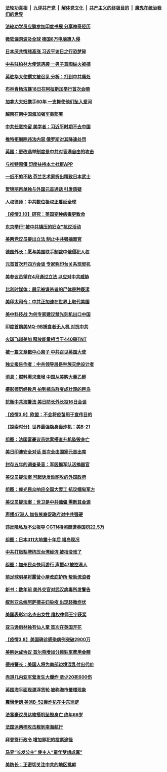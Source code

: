 

####  [法轮功真相](../../../../basic/blob/master/README.md?t=03110801) &nbsp;|&nbsp; [九评共产党](../../../../9ping.md/blob/master/README.md?t=03110801) &nbsp;|&nbsp; [解体党文化](../../../../jtdwh.md/blob/master/README.md?t=03110801)  &nbsp;|&nbsp; [共产主义的终极目的](../../../../gczydzjmd.md/blob/master/README.md?t=03110801) &nbsp;|&nbsp; [魔鬼在统治我们的世界](../../../../mgztzwmdsj.md/blob/master/README.md?t=03110801) 

#### [法轮功学员应邀参加印度书展 分享神奇经历](../pages/nsc418/n12802626.md?t=03110801) 

#### [微软漏洞波及全球 德国6万电脑遭入侵](../pages/nsc418/n12802762.md?t=03110801) 

#### [日本厌共情绪高涨 习近平访日之行恐梦碎](../pages/nsc418/n12802889.md?t=03110801) 

#### [中共驻柏林大使馆遇袭 一男子意图纵火被捕](../pages/nsc418/n12802816.md?t=03110801) 

#### [英驻华大使撰文被召见 分析：打到中共痛处](../pages/nsc418/n12802723.md?t=03110801) 

#### [布林肯杨洁篪18日在阿拉斯加举行首次会晤](../pages/nsc418/n12802743.md?t=03110801) 

#### [加拿大夫妇携手60年 一支舞使他们坠入爱河](../pages/nsc418/n12802102.md?t=03110801) 

#### [越南在南中国海加强军事部署](../pages/nsc418/n12802558.md?t=03110801) 

#### [中共任意拘留 美学者：习近平时期不去中国](../pages/nsc418/n12802612.md?t=03110801) 

#### [推特拒删除违法内容 俄罗斯对其降速处罚](../pages/nsc418/n12802550.md?t=03110801) 

#### [英国：更改选举制度是中共对香港自由的攻击](../pages/nsc418/n12802565.md?t=03110801) 

#### [与推特闹僵 印度扶持本土社群APP](../pages/nsc418/n12799663.md?t=03110801) 

#### [一纸不剪不粘 芬兰艺术家折出精致日本武士](../pages/nsc418/n12801644.md?t=03110801) 

#### [贺锦丽再单独与外国元首通话 引发质疑](../pages/nsc418/n12802312.md?t=03110801) 

#### [人权律师：中共数位极权正蔓延全球](../pages/nsc418/n12802287.md?t=03110801) 

#### [【疫情3.10】研究：英国变种病毒更致命](../pages/nsc418/n12801652.md?t=03110801) 

#### [东京举行“被中共镇压的妇女”抗议活动](../pages/nsc418/n12801898.md?t=03110801) 

#### [美两党议员提出立法 制止中共强摘器官](../pages/nsc418/n12801600.md?t=03110801) 

#### [德国外长：愿与美国联手制裁中俄侵犯人权](../pages/nsc418/n12801196.md?t=03110801) 

#### [元首首次开四方会谈 专家称印台关系现契机](../pages/nsc418/n12800980.md?t=03110801) 

#### [美参议员望在4月通过立法 以应对中共威胁](../pages/nsc418/n12800898.md?t=03110801) 

#### [比利时媒体：展示被谋杀者的尸体是种亵渎](../pages/nsc418/n12800642.md?t=03110801) 

#### [美印太司令：中共正加速在世界上取代美国](../pages/nsc418/n12800830.md?t=03110801) 

#### [美中科技战 为何专家建议禁光刻机出口中国](../pages/nsc418/n12798176.md?t=03110801) 

#### [印度首购美MQ-9B捕食者无人机 对抗中共](../pages/nsc418/n12800282.md?t=03110801) 

#### [火球飞越美加 释放能量相当于440磅TNT](../pages/nsc418/n12800180.md?t=03110801) 

#### [被一篇文章戳中心窝子 中共召见英国大使](../pages/nsc418/n12800236.md?t=03110801) 

#### [独立报告作者：中共领导层是种族灭绝设计者](../pages/nsc418/n12800129.md?t=03110801) 

#### [消息：燃料需求激增 中国从美购大量乙醇](../pages/nsc418/n12800063.md?t=03110801) 

#### [摄影师历经数月 拍到椋鸟群变成壮观的巨鸟](../pages/nsc418/n12798617.md?t=03110801) 

#### [抗衡中共海警法 美日防长外长拟16日会谈](../pages/nsc418/n12799692.md?t=03110801) 

#### [【疫情3.9】欧盟：不会将疫苗用于宣传目的](../pages/nsc418/n12799381.md?t=03110801) 

#### [【探索时分】世界最强隐身轰炸机：美B-21](../pages/nsc418/n12798483.md?t=03110801) 

#### [组图：法国富豪议员达索搭直升机坠毁身亡](../pages/nsc418/n12799318.md?t=03110801) 

#### [美日印澳安全对话 首次全由国家元首出席](../pages/nsc418/n12799183.md?t=03110801) 

#### [封存五年的调查录音：军医揭军队活摘器官](../pages/nsc418/n12798692.md?t=03110801) 

#### [美议员提法案 可起诉发动网攻的外国政府](../pages/nsc418/n12799094.md?t=03110801) 

#### [组图：仰光民众响应全国大罢工 抗议缅甸军方](../pages/nsc418/n12798491.md?t=03110801) 

#### [美议员提法案：世卫是中共傀儡 需断其金源](../pages/nsc418/n12797935.md?t=03110801) 

#### [声援47港人 加各族裔促政府对中共强硬](../pages/nsc418/n12798152.md?t=03110801) 

#### [违反隐私及不公报导 CGTN持照商遭英国罚22.5万](../pages/nsc418/n12798027.md?t=03110801) 

#### [组图：日本311大地震十年后 福岛现况](../pages/nsc418/n12796796.md?t=03110801) 

#### [中共打凤梨牌挤压台湾经济 被指没戏了](../pages/nsc418/n12797767.md?t=03110801) 

#### [组图：加州民众快闪游行 声援47被控港人](../pages/nsc418/n12796330.md?t=03110801) 

#### [前足球明星将露营小屋改庇护所 帮助流浪者](../pages/nsc418/n12797482.md?t=03110801) 

#### [新书：数年前 美外交官对武汉病毒所发警告](../pages/nsc418/n12797705.md?t=03110801) 

#### [叙利亚总统阿萨德夫妇染疫 出现轻微症状](../pages/nsc418/n12797546.md?t=03110801) 

#### [美国表彰21名杰出女性 维权律师王宇获奖](../pages/nsc418/n12797569.md?t=03110801) 

#### [亚马逊雨林独有仙人掌 首次在英国开花](../pages/nsc418/n12796141.md?t=03110801) 

#### [【疫情3.8】美国确诊感染病例突破2900万](../pages/nsc418/n12796784.md?t=03110801) 

#### [美韩达成协议 首尔将增加分摊驻军费用金额](../pages/nsc418/n12796633.md?t=03110801) 

#### [德州警长：美国人将为南部边境混乱付出代价](../pages/nsc418/n12796497.md?t=03110801) 

#### [赤道几内亚军营发生大爆炸 至少20死600伤](../pages/nsc418/n12795989.md?t=03110801) 

#### [英国海平面现漂浮货轮 被称海市蜃楼现象](../pages/nsc418/n12795791.md?t=03110801) 

#### [震慑伊朗 美派B-52轰炸机在中东巡逻](../pages/nsc418/n12795753.md?t=03110801) 

#### [法富豪议员达梭搭机坠毁身亡 终年69岁](../pages/nsc418/n12795729.md?t=03110801) 

#### [法国派两栖攻击舰到南海航行](../pages/nsc418/n12795642.md?t=03110801) 

#### [拜登签行政令 增加罪犯的投票途径](../pages/nsc418/n12795425.md?t=03110801) 

#### [马界“长发公主” 使主人“童年梦想成真”](../pages/nsc418/n12795215.md?t=03110801) 

#### [美防长：正密切关注中共的地区挑衅](../pages/nsc418/n12795360.md?t=03110801) 

